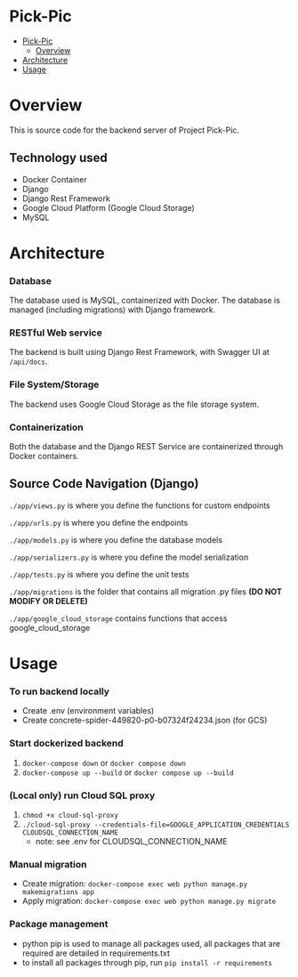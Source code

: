 # Pick-Pic

- [Pick-Pic](#pick-pic)
    - [Overview](#overview)
- [Architecture](#architecture)
- [Usage](#usage)

# Overview

This is source code for the backend server of Project Pick-Pic.

## Technology used

* Docker Container
* Django
* Django Rest Framework
* Google Cloud Platform (Google Cloud Storage)
* MySQL

# Architecture

### Database
The database used is MySQL, containerized with Docker. The database is managed (including migrations) with Django framework.

### RESTful Web service
The backend is built using Django Rest Framework, with Swagger UI at `/api/docs`.

### File System/Storage
The backend uses Google Cloud Storage as the file storage system.

### Containerization
Both the database and the Django REST Service are containerized through Docker containers.

## Source Code Navigation (Django)

`./app/views.py` is where you define the functions for custom endpoints

`./app/urls.py` is where you define the endpoints

`./app/models.py` is where you define the database models

`./app/serializers.py` is where you define the model serialization

`./app/tests.py` is where you define the unit tests

`./app/migrations` is the folder that contains all migration .py files **(DO NOT MODIFY OR DELETE)**

`./app/google_cloud_storage` contains functions that access google_cloud_storage

# Usage
### To run backend locally
* Create .env (environment variables)
* Create concrete-spider-449820-p0-b07324f24234.json (for GCS)

### Start dockerized backend
1) `docker-compose down` or `docker compose down` 
2) `docker-compose up --build` or `docker compose up --build`

### (Local only) run Cloud SQL proxy
1) `chmod +x cloud-sql-proxy`
2) `./cloud-sql-proxy --credentials-file=GOOGLE_APPLICATION_CREDENTIALS CLOUDSQL_CONNECTION_NAME`
    - note: see .env for CLOUDSQL_CONNECTION_NAME


### Manual migration
* Create migration: `docker-compose exec web python manage.py makemigrations app`
* Apply migration: `docker-compose exec web python manage.py migrate`

### Package management
* python pip is used to manage all packages used, all packages that are required are detailed in requirements.txt
* to install all packages through pip, run `pip install -r requirements`